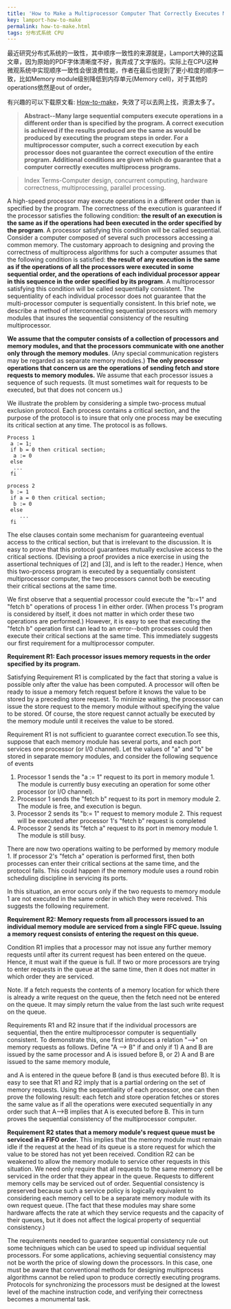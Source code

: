 ```yaml
---
title: 'How to Make a Multiprocessor Computer That Correctly Executes Multiprocess Progranm'
key: lamport-how-to-make
permalink: how-to-make.html
tags: 分布式系统 CPU
---
```


最近研究分布式系统的一致性，其中顺序一致性的来源就是，Lamport大神的这篇文章，因为原始的PDF字体清晰度不好，我弄成了文字版的。实际上在CPU这种微观系统中实现顺序一致性会很浪费性能，作者在最后也提到了更小粒度的顺序一致，比如Memory module级别降低到内存单元(Memory cell)，对于其他的operations依然是out of order。

有兴趣的可以下载原文看: [How-to-make](https://lamport.azurewebsites.net/pubs/lamport-how-to-make.pdf)，失效了可以去网上找，资源太多了。

> **Abstract--Many large sequential computers execute operations in a different order than is specified by the program. A correct execution is achieved if the results produced are the same as would be produced by executing the program steps in order. For a multiprocessor computer, such a correct execution by each processor does not guarantee the correct execution of the entire program. Additional conditions are given which do guarantee that a computer correctly executes multiprocess programs.**

> Index Terms-Computer design, concurrent computing, hardware correctness, multiprocessing, parallel processing.   

A high-speed processor may execute operations in a different order than is specified by the program. The correctness of the execution is guaranteed if the processor satisfies the following condition: **the result of an execution is the same as if the operations had been executed in the order specified by the program**. A processor satisfying this condition will be called sequential. Consider a computer composed of several such processors accessing a common memory. The customary approach to designing and proving the correctness of multiprocess algorithms for such a computer assumes that the following condition is satisfied: **the result of any execution is the same as if the operations of all the processors were executed in some sequential order, and the operations of each individual processor appear in this sequence in the order specified by its program**. A multiprocessor satisfying this condition will be called sequentially consistent. The sequentiality of each individual processor does not guarantee that the multi-processor computer is sequentially consistent. In this brief note, we describe a method of interconnecting sequential processors with memory modules that insures the sequential consistency of the resulting multiprocessor.

<!--more-->

**We assume that the computer consists of a collection of processors and memory modules, and that the processors communicate with one another only through the memory modules**. (Any special communication registers may be regarded as separate memory modules.) **The only processor operations that concern us are the operations of sending fetch and store requests to memory modules.** We assume that each processor issues a sequence of such requests. (It must sometimes wait for requests to be executed, but that does not concern us.)

We illustrate the problem by considering a simple two-process mutual exclusion protocol. Each process contains a critical section, and the purpose of the protocol is to insure that only one process may be executing its critical section at any time. The protocol is as follows.

```shell
Process 1
 a := 1;
 if b = 0 then critical section;
  a := 0
 else
  ...
 fi
```

```shell
process 2
 b := 1
 if a = 0 then critical section;
  b := 0
 else 
 	...
 fi
```

The else clauses contain some mechanism for guaranteeing eventual access to the critical section, but that is irrelevant to the discussion. It is easy to prove that this protocol guarantees mutually exclusive access to the critical sections. (Devising a proof provides a nice exercise in using the assertional techniques of [2] and [3], and is left to the reader.) Hence, when this two-process program is executed by a sequentially consistent multiprocessor computer, the two processors cannot both be executing their critical sections at the same time.

We first observe that a sequential processor could execute the "b:=1" and "fetch b" operations of process 1 in either order. (When process 1's program is considered by itself, it does not matter in which order these two operations are performed.) However, it is easy to see that executing the "fetch b" operation first can lead to an error--both processes could then execute their critical sections at the same time. This immediately suggests our first requirement for a multiprocessor computer.

**Requirement R1: Each processor issues memory requests in the order specified by its program.**

Satisfying Requirement R1 is complicated by the fact that storing a value is possible only after the value has been computed. A processor will often be ready to issue a memory fetch request before it knows the value to be stored by a preceding store request. To minimize waiting, the processor can issue the store request to the memory module without specifying the value to be stored. Of course, the store request cannot actually be executed by the memory module until it receives the value to be stored.

Requirement R1 is not sufficient to guarantee correct execution.To see this, suppose that each memory module has several ports, and each port services one processor (or I/0 channel). Let the values of "a" and "b" be stored in separate memory modules, and consider the following sequence of events

1. Processor 1 sends the "a := 1" request to its port in memory module 1. The module is currently busy executing an operation for some other processor (or I/O channel).
2. Processor 1 sends the "fetch b" request to its port in memory module 2. The module is free, and execution is begun.
3. Processor 2 sends its "b:= 1" request to memory module 2. This request will be executed after processor 1's "fetch b” request is completed
4. Processor 2 sends its "fetch a" request to its port in memory module 1. The module is still busy.

There are now two operations waiting to be performed by memory module 1. If processor 2's "fetch a" operation is performed first, then both processes can enter their critical sections at the same time, and the protocol fails. This could happen if the memory module uses a round robin scheduling discipline in servicing its ports.

In this situation, an error occurs only if the two requests to memory module 1 are not executed in the same order in which they were received. This suggests the following requirement.

**Requirement R2: Memory requests from all processors issued to an individual memory module are serviced from a single FIFC queue. Issuing a memory request consists of entering the request on this queue.**

Condition R1 implies that a processor may not issue any further memory requests until after its current request has been entered on the queue. Hence, it must wait if the queue is full. If two or more processors are trying to enter requests in the queue at the same time, then it does not matter in which order they are serviced.

Note. If a fetch requests the contents of a memory location for which there is already a write request on the queue, then the fetch need not be entered on the queue. It may simply return the value from the last such write request on the queue.

Requirements R1 and R2 insure that if the individual processors are sequential, then the entire multiprocessor computer is sequentially consistent. To demonstrate this, one first introduces a relation "—>" on memory requests as follows. Define "A —> B" if and only if 1) A and B are issued by the same processor and A is issued before B, or 2) A and B are issued to the same memory module,

and A is entered in the queue before B (and is thus executed before B). It is easy to see that R1 and R2 imply that is a partial ordering on the set of memory requests. Using the sequentiality of each processor, one can then prove the following result: each fetch and store operation fetches or stores the same value as if all the operations were executed sequentially in any order such that A—>B implies that A is executed before B. This in turn proves the sequential consistency of the multiprocessor computer.

**Requirement R2 states that a memory module's request queue must be serviced in a FIFO order.** This implies that the memory module must remain idle if the request at the head of its queue is a store request for which the value to be stored has not yet been received. Condition R2 can be weakened to allow the memory module to service other requests in this situation. We need only require that all requests to the same memory cell be serviced in the order that they appear in the queue. Requests to different memory cells may be serviced out of order. Sequential consistency is preserved because such a service policy is logically equivalent to considering each memory cell to be a separate memory module with its own request queue. (The fact that these modules may share some hardware affects the rate at which they service requests and the capacity of their queues, but it does not affect the logical property of sequential consistency.)

The requirements needed to guarantee sequential consistency rule out some techniques which can be used to speed up individual sequential processors. For some applications, achieving sequential consistency may not be worth the price of slowing down the processors. In this case, one must be aware that conventional methods for designing multiprocess algorithms cannot be relied upon to produce correctly executing programs. Protocols for synchronizing the processors must be designed at the lowest level of the machine instruction code, and verifying their correctness becomes a monumental task.